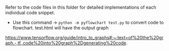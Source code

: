 Refer to the code files in this folder for detailed implementations of each individual code snippet.

- Use this command -> ```python -m pyflowchart test.py``` to convert code to flowchart. test.html will have the output graph

https://www.tensorflow.org/guide/intro_to_graphs#:~:text=of%20the%20graph.-,tf.,code%20into%20graph%2Dgenerating%20code. 
